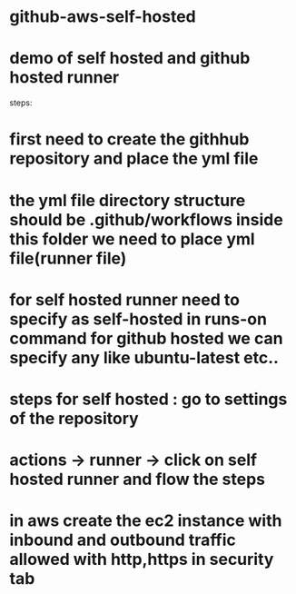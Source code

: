 # github-aws-self-hosted

# demo of self hosted and github hosted runner

steps:
# first need to create the githhub repository and place the yml file 
# the yml file directory structure should be .github/workflows  inside this folder we need to place yml file(runner file)

# for self hosted runner need to specify as self-hosted in runs-on command for github hosted we can specify any like ubuntu-latest etc..

# steps for self hosted : go to settings of the repository 
# actions -> runner -> click on self hosted runner and flow the steps 
# in aws create the ec2 instance with inbound and outbound traffic allowed with http,https in security tab
